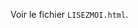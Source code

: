
<!--

Pour les utilisateurs de Repl.it : le lancement se fait en cliquant le bouton vert 'run' ci-dessus.

-->

Voir le fichier `LISEZMOI.html`.
